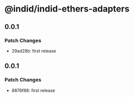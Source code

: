# @indid/indid-ethers-adapters

## 0.0.1

### Patch Changes

- 29ad28b: first release

## 0.0.1

### Patch Changes

- 8876f88: first release
